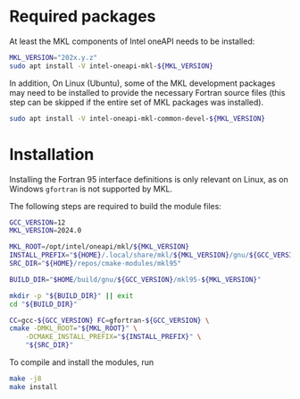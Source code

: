 

# Required packages

At least the MKL components of Intel oneAPI needs to be installed:

```bash
MKL_VERSION="202x.y.z"
sudo apt install -V intel-oneapi-mkl-${MKL_VERSION}
```

In addition,
On Linux (Ubuntu), some of the MKL development packages may need to be installed 
to provide the necessary Fortran source files (this step can be skipped
if the entire set of MKL packages was installed).

```bash
sudo apt install -V intel-oneapi-mkl-common-devel-${MKL_VERSION}
```

# Installation

Installing the Fortran 95 interface definitions is only relevant
on Linux, as on Windows `gfortran` is not supported by MKL.

The following steps are required to build the module files:

```bash
GCC_VERSION=12
MKL_VERSION=2024.0

MKL_ROOT=/opt/intel/oneapi/mkl/${MKL_VERSION}
INSTALL_PREFIX="${HOME}/.local/share/mkl/${MKL_VERSION}/gnu/${GCC_VERSION}/"
SRC_DIR="${HOME}/repos/cmake-modules/mkl95"

BUILD_DIR="$HOME/build/gnu/${GCC_VERSION}/mkl95-${MKL_VERSION}"

mkdir -p "${BUILD_DIR}" || exit
cd "${BUILD_DIR}"

CC=gcc-${GCC_VERSION} FC=gfortran-${GCC_VERSION} \
cmake -DMKL_ROOT="${MKL_ROOT}" \
    -DCMAKE_INSTALL_PREFIX="${INSTALL_PREFIX}" \
    "${SRC_DIR}"
```

To compile and install the modules, run
```bash
make -j8
make install
```
